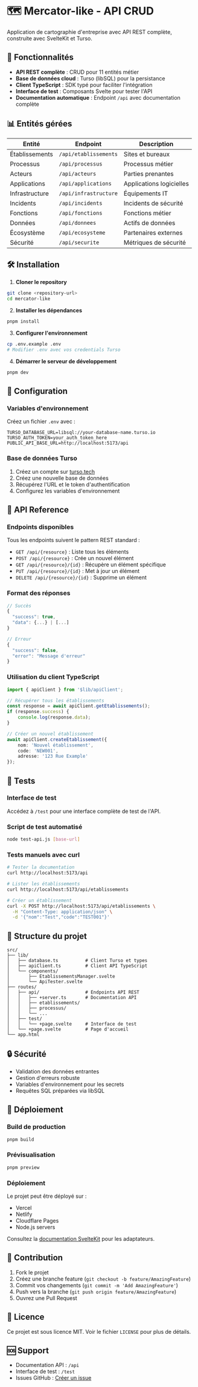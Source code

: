 # 🗺️ Mercator-like - API CRUD

Application de cartographie d'entreprise avec API REST complète, construite avec SvelteKit et Turso.

## 🚀 Fonctionnalités

- **API REST complète** : CRUD pour 11 entités métier
- **Base de données cloud** : Turso (libSQL) pour la persistance
- **Client TypeScript** : SDK typé pour faciliter l'intégration
- **Interface de test** : Composants Svelte pour tester l'API
- **Documentation automatique** : Endpoint `/api` avec documentation complète

## 📊 Entités gérées

| Entité         | Endpoint              | Description              |
| -------------- | --------------------- | ------------------------ |
| Établissements | `/api/etablissements` | Sites et bureaux         |
| Processus      | `/api/processus`      | Processus métier         |
| Acteurs        | `/api/acteurs`        | Parties prenantes        |
| Applications   | `/api/applications`   | Applications logicielles |
| Infrastructure | `/api/infrastructure` | Équipements IT           |
| Incidents      | `/api/incidents`      | Incidents de sécurité    |
| Fonctions      | `/api/fonctions`      | Fonctions métier         |
| Données        | `/api/donnees`        | Actifs de données        |
| Écosystème     | `/api/ecosysteme`     | Partenaires externes     |
| Sécurité       | `/api/securite`       | Métriques de sécurité    |

## 🛠️ Installation

1. **Cloner le repository**

```bash
git clone <repository-url>
cd mercator-like
```

2. **Installer les dépendances**

```bash
pnpm install
```

3. **Configurer l'environnement**

```bash
cp .env.example .env
# Modifier .env avec vos credentials Turso
```

4. **Démarrer le serveur de développement**

```bash
pnpm dev
```

## 🔧 Configuration

### Variables d'environnement

Créez un fichier `.env` avec :

```env
TURSO_DATABASE_URL=libsql://your-database-name.turso.io
TURSO_AUTH_TOKEN=your_auth_token_here
PUBLIC_API_BASE_URL=http://localhost:5173/api
```

### Base de données Turso

1. Créez un compte sur [turso.tech](https://turso.tech/)
2. Créez une nouvelle base de données
3. Récupérez l'URL et le token d'authentification
4. Configurez les variables d'environnement

## 📡 API Reference

### Endpoints disponibles

Tous les endpoints suivent le pattern REST standard :

- `GET /api/{resource}` : Liste tous les éléments
- `POST /api/{resource}` : Crée un nouvel élément
- `GET /api/{resource}/{id}` : Récupère un élément spécifique
- `PUT /api/{resource}/{id}` : Met à jour un élément
- `DELETE /api/{resource}/{id}` : Supprime un élément

### Format des réponses

```typescript
// Succès
{
  "success": true,
  "data": {...} | [...]
}

// Erreur
{
  "success": false,
  "error": "Message d'erreur"
}
```

### Utilisation du client TypeScript

```typescript
import { apiClient } from '$lib/apiClient';

// Récupérer tous les établissements
const response = await apiClient.getEtablissements();
if (response.success) {
	console.log(response.data);
}

// Créer un nouvel établissement
await apiClient.createEtablissement({
	nom: 'Nouvel établissement',
	code: 'NEW001',
	adresse: '123 Rue Example'
});
```

## 🧪 Tests

### Interface de test

Accédez à `/test` pour une interface complète de test de l'API.

### Script de test automatisé

```bash
node test-api.js [base-url]
```

### Tests manuels avec curl

```bash
# Tester la documentation
curl http://localhost:5173/api

# Lister les établissements
curl http://localhost:5173/api/etablissements

# Créer un établissement
curl -X POST http://localhost:5173/api/etablissements \
  -H "Content-Type: application/json" \
  -d '{"nom":"Test","code":"TEST001"}'
```

## 📁 Structure du projet

```
src/
├── lib/
│   ├── database.ts          # Client Turso et types
│   ├── apiClient.ts         # Client API TypeScript
│   └── components/
│       ├── EtablissementsManager.svelte
│       └── ApiTester.svelte
├── routes/
│   ├── api/                 # Endpoints API REST
│   │   ├── +server.ts       # Documentation API
│   │   ├── etablissements/
│   │   ├── processus/
│   │   └── ...
│   ├── test/
│   │   └── +page.svelte     # Interface de test
│   └── +page.svelte         # Page d'accueil
└── app.html
```

## 🔒 Sécurité

- Validation des données entrantes
- Gestion d'erreurs robuste
- Variables d'environnement pour les secrets
- Requêtes SQL préparées via libSQL

## 🚀 Déploiement

### Build de production

```bash
pnpm build
```

### Prévisualisation

```bash
pnpm preview
```

### Déploiement

Le projet peut être déployé sur :

- Vercel
- Netlify
- Cloudflare Pages
- Node.js servers

Consultez la [documentation SvelteKit](https://kit.svelte.dev/docs/adapters) pour les adaptateurs.

## 🤝 Contribution

1. Fork le projet
2. Créez une branche feature (`git checkout -b feature/AmazingFeature`)
3. Commit vos changements (`git commit -m 'Add AmazingFeature'`)
4. Push vers la branche (`git push origin feature/AmazingFeature`)
5. Ouvrez une Pull Request

## 📄 Licence

Ce projet est sous licence MIT. Voir le fichier `LICENSE` pour plus de détails.

## 🆘 Support

- Documentation API : `/api`
- Interface de test : `/test`
- Issues GitHub : [Créer un issue](https://github.com/your-repo/issues)
